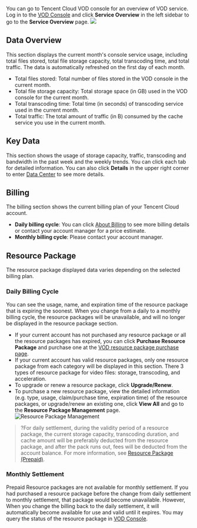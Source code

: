 You can go to Tencent Cloud VOD console for an overview of VOD service. Log in to the [VOD Console](https://console.cloud.tencent.com/video) and click **Service Overview** in the left sidebar to go to the **Service Overview** page.
![](https://main.qcloudimg.com/raw/371fbe78aa98aee65bcdd2c2008f19ba.png)

## Data Overview

This section displays the current month's console service usage, including total files stored, total file storage capacity, total transcoding time, and total traffic. The data is automatically refreshed on the first day of each month. 
- Total files stored: Total number of files stored in the VOD console in the current month. 
- Total file storage capacity: Total storage space (in GB) used in the VOD console for the current month. 
- Total transcoding time: Total time (in seconds) of transcoding service used in the current month. 
- Total traffic: The total amount of traffic (in B) consumed by the cache service you use in the current month. 

## Key Data

This section shows the usage of storage capacity, traffic, transcoding and bandwidth in the past week and the weekly trends. You can click each tab for detailed information. You can also click **Details** in the upper right corner to enter [Data Center](https://cloud.tencent.com/document/product/266/14060) to see more details.

## Billing
The billing section shows the current billing plan of your Tencent Cloud account.
- **Daily billing cycle**: You can click [About Billing](https://cloud.tencent.com/document/product/266/14666) to see more billing details or contact your account manager for a price estimate.
- **Monthly billing cycle**: Please contact your account manager.

## Resource Package
The resource package displayed data varies depending on the selected billing plan.

### Daily Billing Cycle
You can see the usage, name, and expiration time of the resource package that is expiring the soonest. When you change from a daily to a monthly billing cycle, the resource packages will be unavailable, and will no longer be displayed in the resource package section.
 - If your current account has not purchased any resource package or all the resource packages has expired, you can click **Purchase Resource Package** and purchase one at the [VOD resource package purchase page](https://buy.cloud.tencent.com/vod?from=console-portal-buy-vod).
 - If your current account has valid resource packages, only one resource package from each category will be displayed in this section. There 3 types of resource package for video files: storage, transcoding, and acceleration.
  - To upgrade or renew a resource package, click **Upgrade/Renew**.
  - To purchase a new resource package, view the detailed information (e.g. type, usage, claim/purchase time, expiration time) of the resource packages, or upgrade/renew an existing one, click **View All** and go to the **Resource Package Management** page.
![Resource Package Management](https://main.qcloudimg.com/raw/9acdf3db9743bc576be9f375f3f33bc0.png)

>?For daily settlement, during the validity period of a resource package, the current storage capacity, transcoding duration, and cache amount will be preferably deducted from the resource package, and after the pack runs out, fees will be deducted from the account balance. For more information, see [Resource Package (Prepaid)](https://cloud.tencent.com/document/product/266/14667).

### Monthly Settlement

Prepaid Resource packages are not available for monthly settlement.
If you had purchased a resource package before the change from daily settlement to monthly settlement, that package would become unavailable. However, When you change the billing back to the daily settlement, it will automatically become available for use and valid until it expires. You may query the status of the resource package in [VOD Console](https://console.cloud.tencent.com/video).
